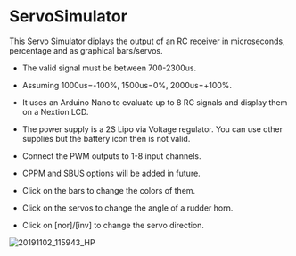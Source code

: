 # ServoSimulator

This Servo Simulator diplays the output of an RC receiver in microseconds, percentage and as graphical bars/servos.
* The valid signal must be between 700-2300us.
* Assuming 1000us=-100%, 1500us=0%, 2000us=+100%.
* It uses an Arduino Nano to evaluate up to 8 RC signals and display them on a Nextion LCD.
* The power supply is a 2S Lipo via Voltage regulator. You can use other supplies but the battery icon then is not valid.

* Connect the PWM outputs to 1-8 input channels.
* CPPM and SBUS options will be added in future.
* Click on the bars to change the colors of them.
* Click on the servos to change the angle of a rudder horn.
* Click on [nor]/[inv] to change the servo direction.

![20191102_115943_HP](https://user-images.githubusercontent.com/76703830/104125576-ff92c100-5357-11eb-8f3b-19af3f7baf80.JPG)

